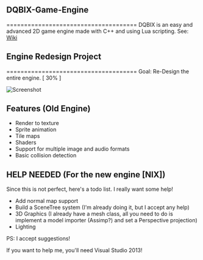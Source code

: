 ## DQBIX-Game-Engine
=====================================
DQBIX is an easy and advanced 2D game engine made with C++ and using Lua scripting.
See: [Wiki](https://github.com/DCubix/DQBIX-Game-Engine/wiki)

## Engine Redesign Project
=====================================
Goal: Re-Design the entire engine. [ 30% ]

![Screenshot](http://i.gyazo.com/17568dd640f1c521a93d5981919df633.png)

Features (Old Engine)
-------------------------------------
  - Render to texture
  - Sprite animation
  - Tile maps
  - Shaders
  - Support for multiple image and audio formats
  - Basic collision detection

HELP NEEDED (For the new engine [NIX])
-------------------------------------
Since this is not perfect, here's a todo list. I really want some help!
  - Add normal map support
  - Build a SceneTree system (I'm already doing it, but I accept any help)
  - 3D Graphics (I already have a mesh class, all you need to do is implement a model importer (Assimp?) and set a Perspective projection)
  - Lighting

PS: I accept suggestions!
  
If you want to help me, you'll need Visual Studio 2013!
